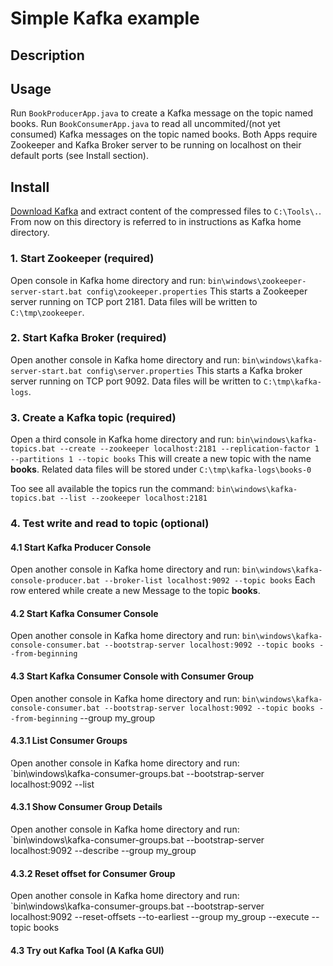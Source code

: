 # Simple Kafka example

## Description

## Usage
Run `BookProducerApp.java` to create a Kafka message on the topic named books.
Run `BookConsumerApp.java` to read all uncommited/(not yet consumed) Kafka messages on the topic named books.
Both Apps require Zookeeper and Kafka Broker server to be running on localhost on their default ports (see Install section).

## Install

[Download Kafka](https://kafka.apache.org/downloads) and extract content of the compressed files to `C:\Tools\.`.
From now on this directory is referred to in instructions as Kafka home directory. 

### 1. Start Zookeeper (required)
Open console in Kafka home directory and run: 
`bin\windows\zookeeper-server-start.bat config\zookeeper.properties`
This starts a Zookeeper server running on TCP port 2181. 
Data files will be written to `C:\tmp\zookeeper`.

### 2. Start Kafka Broker (required)
Open another console in Kafka home directory and run: 
`bin\windows\kafka-server-start.bat config\server.properties`
This starts a Kafka broker server running on TCP port 9092. 
Data files will be written to `C:\tmp\kafka-logs`.

### 3. Create a Kafka topic (required)
Open a third console in Kafka home directory and run:
`bin\windows\kafka-topics.bat --create --zookeeper localhost:2181 --replication-factor 1 --partitions 1 --topic books`
This will create a new topic with the name **books**.
Related data files will be stored under `C:\tmp\kafka-logs\books-0`

Too see all available the topics run the command:
`bin\windows\kafka-topics.bat --list --zookeeper localhost:2181`

### 4. Test write and read to topic (optional)

#### 4.1 Start Kafka Producer Console
Open another console in Kafka home directory and run:
`bin\windows\kafka-console-producer.bat --broker-list localhost:9092 --topic books`
Each row entered while create a new Message to the topic **books**.

#### 4.2 Start Kafka Consumer Console
Open another console in Kafka home directory and run:
`bin\windows\kafka-console-consumer.bat --bootstrap-server localhost:9092 --topic books --from-beginning`

#### 4.3 Start Kafka Consumer Console with Consumer Group
Open another console in Kafka home directory and run:
`bin\windows\kafka-console-consumer.bat --bootstrap-server localhost:9092 --topic books --from-beginning` --group my_group

#### 4.3.1 List Consumer Groups
Open another console in Kafka home directory and run:
`bin\windows\kafka-consumer-groups.bat --bootstrap-server localhost:9092 --list

#### 4.3.1 Show Consumer Group Details
Open another console in Kafka home directory and run:
`bin\windows\kafka-consumer-groups.bat --bootstrap-server localhost:9092 --describe --group my_group

#### 4.3.2 Reset offset for Consumer Group
Open another console in Kafka home directory and run:
`bin\windows\kafka-consumer-groups.bat --bootstrap-server localhost:9092 --reset-offsets --to-earliest --group my_group --execute --topic books

#### 4.3 Try out Kafka Tool (A Kafka GUI)